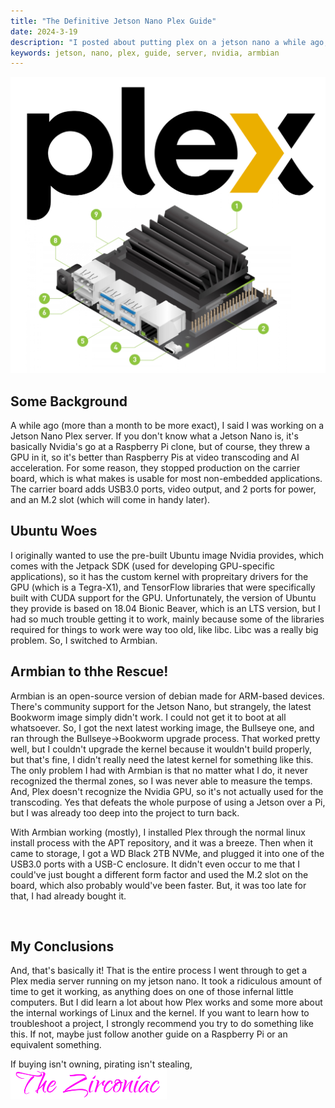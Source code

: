```yaml
---
title: "The Definitive Jetson Nano Plex Guide"
date: 2024-3-19
description: "I posted about putting plex on a jetson nano a while ago, so here's an actual description of the setup"
keywords: jetson, nano, plex, guide, server, nvidia, armbian
---
```

<img id="interpostimage" src="https://raw.githubusercontent.com/ZirconiaCubed3v2/ZirconiaCubed3v2.github.io/refs/heads/main/_images/2024-03-19-plex-jetson.png" alt="the plex logo above a jetson nano">  

<br>
<h2 id="heading">Some Background</h2>
A while ago (more than a month to be more exact), I said I was working on a Jetson Nano Plex server. If you don't know what a Jetson Nano is, it's basically Nvidia's go at a Raspberry Pi clone, but of course, they threw a GPU in it, so it's better than Raspberry Pis at video transcoding and AI acceleration. For some reason, they stopped production on the carrier board, which is what makes is usable for most non-embedded applications. The carrier board adds USB3.0 ports, video output, and 2 ports for power, and an M.2 slot (which will come in handy later).  
  
<br>
<h2 id="heading">Ubuntu Woes</h2>
I originally wanted to use the pre-built Ubuntu image Nvidia provides, which comes with the Jetpack SDK (used for developing GPU-specific applications), so it has the custom kernel with propreitary drivers for the GPU (which is a Tegra-X1), and TensorFlow libraries that were specifically built with CUDA support for the GPU. Unfortunately, the version of Ubuntu they provide is based on 18.04 Bionic Beaver, which is an LTS version, but I had so much trouble getting it to work, mainly because some of the libraries required for things to work were way too old, like libc. Libc was a really big problem. So, I switched to Armbian.  
  
<br>
<h2 id="heading">Armbian to thhe Rescue!</h2>
Armbian is an open-source version of debian made for ARM-based devices. There's community support for the Jetson Nano, but strangely, the latest Bookworm image simply didn't work. I could not get it to boot at all whatsoever. So, I got the next latest working image, the Bullseye one, and ran through the Bullseye->Bookworm upgrade process. That worked pretty well, but I couldn't upgrade the kernel because it wouldn't build properly, but that's fine, I didn't really need the latest kernel for something like this. The only problem I had with Armbian is that no matter what I do, it never recognized the thermal zones, so I was never able to measure the temps. And, Plex doesn't recognize the Nvidia GPU, so it's not actually used for the transcoding. Yes that defeats the whole purpose of using a Jetson over a Pi, but I was already too deep into the project to turn back.  
  
  
With Armbian working (mostly), I installed Plex through the normal linux install process with the APT repository, and it was a breeze. Then when it came to storage, I got a WD Black 2TB NVMe, and plugged it into one of the USB3.0 ports with a USB-C enclosure. It didn't even occur to me that I could've just bought a different form factor and used the M.2 slot on the board, which also probably would've been faster. But, it was too late for that, I had already bought it.  
  
<br>
<h2 id="heading">My Conclusions</h2>
And, that's basically it! That is the entire process I went through to get a Plex media server running on my jetson nano. It took a ridiculous amount of time to get it working, as anything does on one of those infernal little computers. But I did learn a lot about how Plex works and some more about the internal workings of Linux and the kernel. If you want to learn how to troubleshoot a project, I strongly recommend you try to do something like this. If not, maybe just follow another guide on a Raspberry Pi or an equivalent something.
&nbsp;  
&nbsp;  

If buying isn't owning, pirating isn't stealing,    
<img src="https://github.com/ZirconiaCubed3v2/ZirconiaCubed3v2.github.io/blob/main/_images/sig.png?raw=true" alt="signature" style="width:250px;"/>

